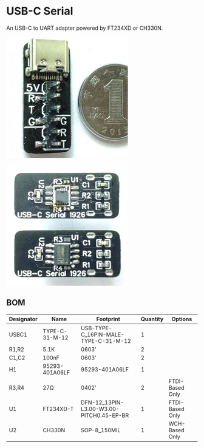 # USB-C Serial
An USB-C to UART adapter powered by FT234XD or CH330N.

![](docs/usb-uart.jpg)

![](docs/back-side.jpg)

## BOM

Designator	|	Name	|	Footprint	|	Quantity	|	Options
----------  | ----  | --------- | --------  | --------
USBC1	|	TYPE-C-31-M-12	|	USB-TYPE-C_16PIN-MALE-TYPE-C-31-M-12	|	1	|	
R1,R2	|	5.1K	|	0603'	|	2	|	
C1,C2	|	100nF	|	0603'	|	2	|	
H1	|	95293-401A06LF	|	95293-401A06LF	|	1	|	
R3,R4	|	27Ω	|	0402'	|	2	|	FTDI-Based Only
U1	|	FT234XD-T	|	DFN-12_13PIN-L3.00-W3.00-PITCH0.45-EP-BR	|	1	|	FTDI-Based Only
U2	|	CH330N	|	SOP-8_150MIL	|	1	|	WCH-Based Only

